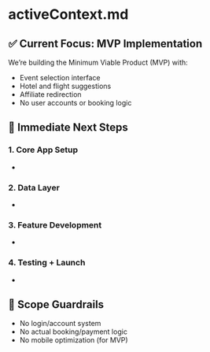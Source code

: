# activeContext.md

## ✅ Current Focus: MVP Implementation

We’re building the Minimum Viable Product (MVP) with:

- Event selection interface
- Hotel and flight suggestions
- Affiliate redirection
- No user accounts or booking logic

## 🧭 Immediate Next Steps

### 1. Core App Setup

-

### 2. Data Layer

-

### 3. Feature Development

-

### 4. Testing + Launch

-

## 🧱 Scope Guardrails

- No login/account system
- No actual booking/payment logic
- No mobile optimization (for MVP)

